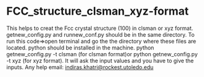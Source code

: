 # FCC_structure_clsman_xyz-format
This helps to creat the Fcc crystal structure (100) in clsman or xyz format.
getnew_config.py and runnew_conf.py should be in the same directory.
To run this code=>open terminal and go the the directory where these files are located.
python should be installed in the machine.
python getnew_config.py -t clsman (for clsman format)or python getnew_config.py -t xyz (for xyz format).
It will ask the input values and you have to give the inputs.
Any help email: indiras.khatri@rockest.utoledo.edu

